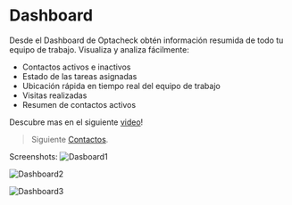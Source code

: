# Dashboard 

Desde el Dashboard de Optacheck obtén información resumida de todo tu equipo de trabajo. Visualiza y analiza fácilmente:

- Contactos activos e inactivos 
- Estado de las tareas asignadas
- Ubicación rápida en tiempo real del equipo de trabajo
- Visitas realizadas
- Resumen de contactos activos

Descubre mas en el siguiente [video](https://youtu.be/BCJ2c7hJB_U)!

> Siguiente [Contactos](/v1/web-app/basico/contactos.html).

Screenshots: 
![Dasboard1](https://hook-docs.s3.amazonaws.com/images/dashboard1.png)

![Dashboard2](https://hook-docs.s3.amazonaws.com/images/dashboard2.PNG)

![Dashboard3](https://hook-docs.s3.amazonaws.com/images/dashboard3.png)
<!--stackedit_data:
eyJoaXN0b3J5IjpbNjcxNjUzNDgyLC0xMDAwMjA2MDM0LC0yMD
YwOTQ5NSw0ODA3MjQyNjcsLTEyNjQ5MjE3NTRdfQ==
-->